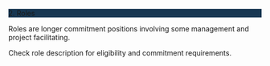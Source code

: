 <link href="https://unpkg.com/tailwindcss@^2/dist/tailwind.min.css" rel="stylesheet">

<div style="background-color: #183752;" class="text-white align-center p-2.5">
    <p>2. Roles</p>
</div>
<p>Roles are longer commitment positions involving some management and project facilitating.</p>
<p>Check role description for eligibility and commitment requirements.</p>
